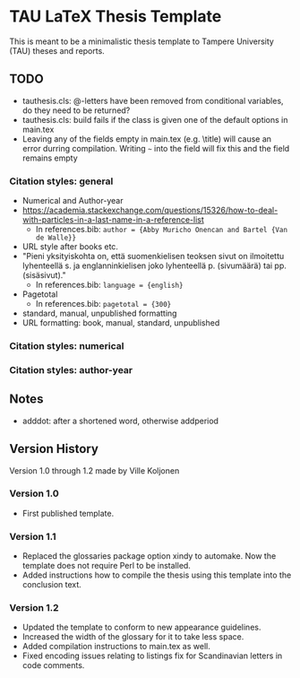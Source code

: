 # TAU LaTeX Thesis Template

This is meant to be a minimalistic thesis template to Tampere University (TAU) theses and reports.


## TODO

- tauthesis.cls: @-letters have been removed from conditional variables, do they need to be returned?
- tauthesis.cls: build fails if the class is given one of the default options in main.tex
- Leaving any of the fields empty in main.tex (e.g. \\title) will cause an error durring compilation. Writing `~` into the field will fix this and the field remains empty

### Citation styles: general
- Numerical and Author-year
- https://academia.stackexchange.com/questions/15326/how-to-deal-with-particles-in-a-last-name-in-a-reference-list
  - In references.bib: `author = {Abby Muricho Onencan and Bartel {Van de Walle}}`
- URL style after books etc.
- "Pieni yksityiskohta on, että suomenkielisen teoksen sivut on ilmoitettu lyhenteellä s. ja englanninkielisen joko lyhenteellä p. (sivumäärä) tai pp. (sisäsivut)."
  - In references.bib: `language = {english}`
- Pagetotal
  - In references.bib: `pagetotal = {300}`
- standard, manual, unpublished formatting
- URL formatting: book, manual, standard, unpublished

### Citation styles: numerical

### Citation styles: author-year


## Notes

- adddot: after a shortened word, otherwise addperiod

## Version History
Version 1.0 through 1.2 made by Ville Koljonen

### Version 1.0
- First published template.

### Version 1.1
- Replaced the glossaries package option xindy to automake. Now the template does not require Perl to be installed.
- Added instructions how to compile the thesis using this template into the conclusion text.

### Version 1.2
- Updated the template to conform to new appearance guidelines.
- Increased the width of the glossary for it to take less space.
- Added compilation instructions to main.tex as well.
- Fixed encoding issues relating to listings fix for Scandinavian letters in code comments.